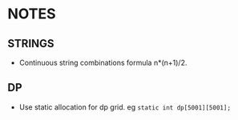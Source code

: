 # NOTES 

## __STRINGS__
* Continuous string combinations formula n*(n+1)/2.

## __DP__
* Use static allocation for dp grid. eg `static int dp[5001][5001];`

